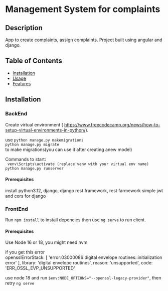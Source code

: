 # Management System for complaints

## Description

App to create complaints, assign complaints. Project built using angular and django.

## Table of Contents

- [Installation](#installation)
- [Usage](#usage)
- [Features](#features)

## Installation

### BackEnd

Create virtual environment ( https://www.freecodecamp.org/news/how-to-setup-virtual-environments-in-python/).

use
`python manage.py makemigrations`  
`python manage.py migrate`  
to make migrations(you can use it after creating anew model)

Commands to start:  
` venv\Scripts\activate (replace venv with your virtual env name)`  
`python manage.py runserver`

#### Prerequisites

install python3.12, django, django rest framework, rest farmework simple jwt and cors for django

### FrontEnd

Run `npm install` to install depencies then use `ng serve` to run client.

#### Prerequisites

Use Node 16 or 18, you might need nvm

if you get this error  
 opensslErrorStack: [ 'error:03000086:digital envelope routines::initialization error' ],
library: 'digital envelope routines',
reason: 'unsupported',
code: 'ERR_OSSL_EVP_UNSUPPORTED'

use node 18 and run `$env:NODE_OPTIONS="--openssl-legacy-provider"`, then retry `ng serve`
